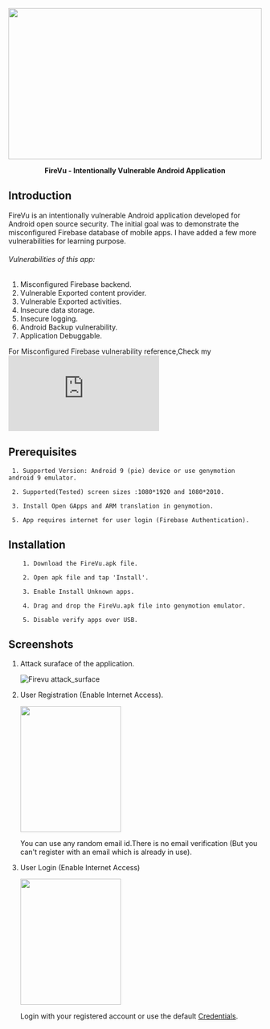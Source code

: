 <p align="center"> <img src="https://github.com/sahad-mk/FireVu/blob/master/Images/Firevu_Splash.png" height="300" width="100%"></p>
<p align="center"><b> FireVu - Intentionally Vulnerable Android Application </b> </p>

## Introduction
FireVu is an intentionally vulnerable Android application developed for Android open source security. The initial goal was to demonstrate the misconfigured Firebase database of mobile apps. I have added a few more vulnerabilities for learning purpose.

###### Vulnerabilities of this app:

1. Misconfigured Firebase backend.
2. Vulnerable Exported content provider.
3. Vulnerable Exported activities.
4. Insecure data storage.
5. Insecure logging.
6. Android Backup vulnerability.
7. Application Debuggable.

For Misconfigured Firebase vulnerability reference,Check my ![Misconfigured Firebase Writeup](https://github.com/sahad-mk/FireVu/blob/master/Misconfigured%20Firebase%20Database.pdf)

## Prerequisites

     1. Supported Version: Android 9 (pie) device or use genymotion android 9 emulator.

     2. Supported(Tested) screen sizes :1080*1920 and 1080*2010.
 
     3. Install Open GApps and ARM translation in genymotion.

     5. App requires internet for user login (Firebase Authentication).

## Installation
     
        1. Download the FireVu.apk file.
        
        2. Open apk file and tap 'Install'.
        
        3. Enable Install Unknown apps.
        
        4. Drag and drop the FireVu.apk file into genymotion emulator.
        
        5. Disable verify apps over USB.
 
## Screenshots

1. Attack suraface of the application.

   ![Firevu attack_surface](https://github.com/sahad-mk/FireVu/blob/master/Images/attack_suraface.png)

2. User Registration (Enable Internet Access).

   <img src=https://github.com/sahad-mk/FireVu/blob/master/Images/register.png height="250" width="200">
   
   You can use any random email id.There is no email verification (But you can't register with an email which is already in use).                   
   
3. User Login (Enable Internet Access)

   
   <img src="https://github.com/sahad-mk/FireVu/blob/master/Images/login.png" height="250" width="200">
   
   Login with your registered account or use the default [Credentials](https://github.com/sahad-mk/FireVu/blob/master/credentials.txt).
        
        
      
